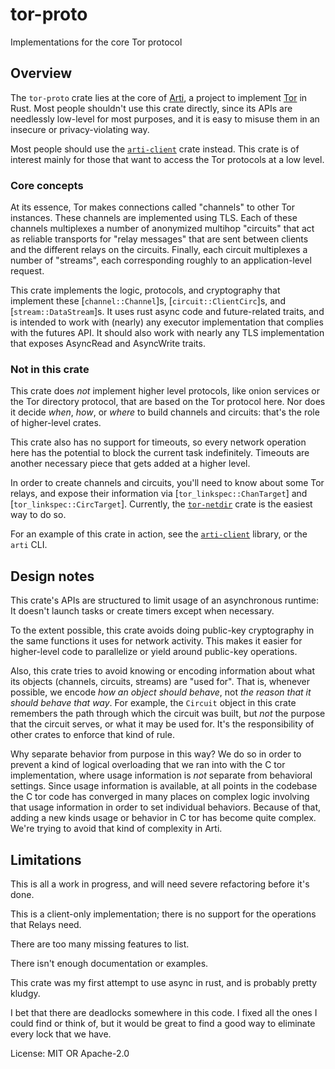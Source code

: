 # tor-proto

Implementations for the core Tor protocol

## Overview

The `tor-proto` crate lies at the core of
[Arti](https://gitlab.torproject.org/tpo/core/arti/), a project to
implement [Tor](https://www.torproject.org/) in Rust.
Most people shouldn't use this crate directly,
since its APIs are needlessly low-level for most purposes, and it is
easy to misuse them in an insecure or privacy-violating way.

Most people should use the [`arti-client`] crate instead.  This crate is
of interest mainly for those that want to access the Tor protocols at
a low level.

### Core concepts

At its essence, Tor makes connections called "channels" to other
Tor instances.  These channels are implemented using TLS.  Each of
these channels multiplexes a number of anonymized multihop
"circuits" that act as reliable transports for "relay messages"
that are sent between clients and the different relays on the
circuits.  Finally, each circuit multiplexes a number of "streams",
each corresponding roughly to an application-level request.

This crate implements the logic, protocols, and cryptography that
implement these [`channel::Channel`]s, [`circuit::ClientCirc`]s, and
[`stream::DataStream`]s.  It uses rust async code and future-related
traits, and is intended to work with (nearly) any executor
implementation that complies with the futures API.  It should also
work with nearly any TLS implementation that exposes AsyncRead and
AsyncWrite traits.

### Not in this crate

This crate does _not_ implement higher level protocols, like onion
services or the Tor directory protocol, that are based on the Tor
protocol here.  Nor does it decide _when_, _how_, or _where_ to
build channels and circuits: that's the role of higher-level crates.

This crate also has no support for timeouts, so every network
operation here has the potential to block the current task
indefinitely.  Timeouts are another necessary piece that gets
added at a higher level.

In order to create channels and circuits, you'll need to know
about some Tor relays, and expose their information via
[`tor_linkspec::ChanTarget`] and [`tor_linkspec::CircTarget`].
Currently, the [`tor-netdir`] crate is the easiest way to do so.

For an example of this crate in action, see the [`arti-client`]
library, or the `arti` CLI.

## Design notes

This crate's APIs are structured to limit usage of an asynchronous runtime:
It doesn't launch tasks or create timers except when necessary.

To the extent possible, this crate avoids doing public-key
cryptography in the same functions it uses for network activity.
This makes it easier for higher-level code to parallelize or yield
around public-key operations.

Also, this crate tries to avoid knowing or encoding information about what
its objects (channels, circuits, streams) are "used for".  That is, whenever
possible, we encode _how an object should behave_, not _the reason that it
should behave that way_.  For example, the `Circuit` object in this crate
remembers the path through which the circuit was built, but _not_ the
purpose that the circuit serves, or what it may be used for.  It's the
responsibility of other crates to enforce that kind of rule.

Why separate behavior from purpose in this way?
We do so in order to prevent a kind of logical overloading that we ran into
with the C tor implementation, where usage information is _not_ separate
from behavioral settings.  Since usage information is available, at all
points in the codebase the C tor code has converged in many places on
complex logic involving that usage information in order to set individual
behaviors.  Because of that, adding a new kinds usage or behavior in C tor
has become quite complex.  We're trying to avoid that kind of complexity in
Arti.

## Limitations

This is all a work in progress, and will need severe refactoring
before it's done.

This is a client-only implementation; there is no support for the
operations that Relays need.

There are too many missing features to list.

There isn't enough documentation or examples.

This crate was my first attempt to use async in rust, and is probably
pretty kludgy.

I bet that there are deadlocks somewhere in this code.  I fixed
all the ones I could find or think of, but it would be great to
find a good way to eliminate every lock that we have.

License: MIT OR Apache-2.0

[`tor-netdoc`]: https://docs.rs/tor-netdoc/
[`tor-netdir`]: https://docs.rs/tor-netdir/
[`arti-client`]: https://docs.rs/arti-client/

